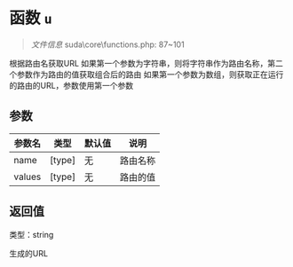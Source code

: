 # 函数 `u`

> *文件信息* suda\core\functions.php: 87~101

根据路由名获取URL
如果第一个参数为字符串，则将字符串作为路由名称，第二个参数作为路由的值获取组合后的路由
如果第一个参数为数组，则获取正在运行的路由的URL，参数使用第一个参数


## 参数


| 参数名 | 类型 | 默认值 | 说明 |
|--------|-----|-------|-------|
| name |  [type] | 无 |  路由名称 |
| values |  [type] | 无 |  路由的值 |



## 返回值

类型：string

 生成的URL


